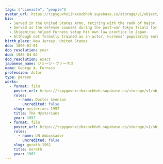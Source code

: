 ```yaml
---
tags: ["cineaste", "people"]
avatar_url: https://tcpyguvhxiihxcocbhoh.supabase.co/storage/v1/object/public/godzilla-cineaste-public/content/people/furness-george-a/furness-george-a.jpg
bio:
  - Served in the United States Army, retiring with the rank of Major.
  - Served as the defense counsel during the post-war Tokyo Trials for politician Shigemitsu Mamoru and Admiral Toyoda Soemu. Shigemitsu was targeted by the Soviet Union for punishment but received a lighter sentence. Toyoda was the only member of the Japanese military to be acquitted of all charges.
  - Shigemitsu helped Furness setup his own law practice in Japan.
  - Although not formally trained as an actor, Furness' popularity earned him the opportunity to appear on screen in small parts, often as Western dignitaries.
birth_place: New Jersey, United States
dob: 1896-01-01
dob_resolution: year
dod: 1985-04-02
dod_resolution: exact
japanese_name: ジョージ・ファーネス
name: George A. Furness
profession: Actor
type: person
works:
  - format: film
    poster_url: https://tcpyguvhxiihxcocbhoh.supabase.co/storage/v1/object/public/godzilla-cineaste-public/content/films/mysterians-1957/posters/mysterians-1957.jpg
    roles:
      - name: Doctor Svenson
        uncredited: false
    slug: mysterians-1957
    title: The Mysterians
    year: 1957
  - format: film
    poster_url: https://tcpyguvhxiihxcocbhoh.supabase.co/storage/v1/object/public/godzilla-cineaste-public/content/films/gorath-1962/posters/gorath-1962.jpg
    roles:
      - name: UN Ambassador
        uncredited: false
    slug: gorath-1962
    title: Gorath
    year: 1962
---
```

